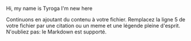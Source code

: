 Hi, my name is Tyroga 
I'm new here


Continuons en ajoutant du contenu à votre fichier. Remplacez la ligne 5 de votre fichier par une citation ou un meme et une légende pleine d'esprit. N'oubliez pas: le Markdown est supporté.
